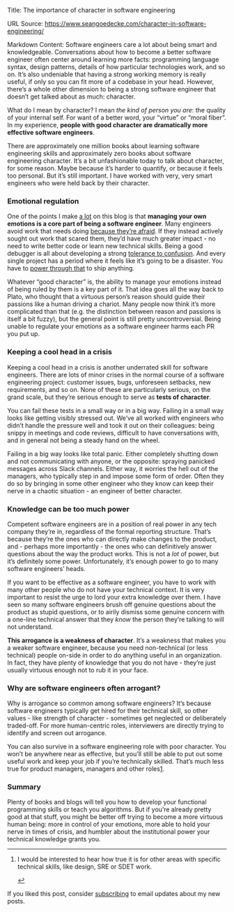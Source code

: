 Title: The importance of character in software engineering

URL Source: https://www.seangoedecke.com/character-in-software-engineering/

Markdown Content:
Software engineers care a lot about being smart and knowledgeable. Conversations about how to become a better software engineer often center around learning more facts: programming language syntax, design patterns, details of how particular technologies work, and so on. It’s also undeniable that having a strong working memory is really useful, if only so you can fit more of a codebase in your head. However, there’s a whole other dimension to being a strong software engineer that doesn’t get talked about as much: character.

What do I mean by character? I mean _the kind of person you are_: the quality of your internal self. For want of a better word, your “virtue” or “moral fiber”. In my experience, **people with good character are dramatically more effective software engineers**.

There are approximately one million books about learning software engineering skills and approximately zero books about software engineering character. It’s a bit unfashionable today to talk about character, for some reason. Maybe because it’s harder to quantify, or because it feels too personal. But it’s still important. I have worked with very, very smart engineers who were held back by their character.

### Emotional regulation

One of the points I make [a lot](https://www.seangoedecke.com/tags/emotional%20regulation/) on this blog is that **managing your own emotions is a core part of being a software engineer**. Many engineers avoid work that needs doing [because they’re afraid](https://www.seangoedecke.com/worry-driven-development). If they instead actively sought out work that scared them, they’d have much greater impact - no need to write better code or learn new technical skills. Being a good debugger is all about developing a strong [tolerance to confusion](https://www.seangoedecke.com/debugging). And every single project has a period where it feels like it’s going to be a disaster. You have to [power through that](https://www.seangoedecke.com/the-valley-of-engineering-despair) to ship anything.

Whatever “good character” is, the ability to manage your emotions instead of being ruled by them is a key part of it. That idea goes all the way back to Plato, who thought that a virtuous person’s reason should guide their passions like a human driving a chariot. Many people now think it’s more complicated than that (e.g. the distinction between reason and passions is itself a bit fuzzy), but the general point is still pretty uncontroversial. Being unable to regulate your emotions as a software engineer harms each PR you put up.

### Keeping a cool head in a crisis

Keeping a cool head in a crisis is another underrated skill for software engineers. There are lots of minor crises in the normal course of a software engineering project: customer issues, bugs, unforeseen setbacks, new requirements, and so on. None of these are particularly serious, on the grand scale, but they’re serious enough to serve as **tests of character**.

You can fail these tests in a small way or in a big way. Failing in a small way looks like getting visibly stressed out. We’ve all worked with engineers who didn’t handle the pressure well and took it out on their colleagues: being snippy in meetings and code reviews, difficult to have conversations with, and in general not being a steady hand on the wheel.

Failing in a big way looks like total panic. Either completely shutting down and not communicating with anyone, or the opposite: spraying panicked messages across Slack channels. Either way, it worries the hell out of the managers, who typically step in and impose some form of order. Often they do so by bringing in some other engineer who they know can keep their nerve in a chaotic situation - an engineer of better character.

### Knowledge can be too much power

Competent software engineers are in a position of real power in any tech company they’re in, regardless of the formal reporting structure. That’s because they’re the ones who can directly make changes to the product, and - perhaps more importantly - the ones who can definitively answer questions about the way the product works. This is not a _lot_ of power, but it’s definitely some power. Unfortunately, it’s enough power to go to many software engineers’ heads.

If you want to be effective as a software engineer, you have to work with many other people who do not have your technical context. It is very important to resist the urge to lord your extra knowledge over them. I have seen so many software engineers brush off genuine questions about the product as stupid questions, or to airily dismiss some genuine concern with a one-line technical answer that they _know_ the person they’re talking to will not understand.

**This arrogance is a weakness of character**. It’s a weakness that makes you a weaker software engineer, because you need non-technical (or less technical) people on-side in order to do anything useful in an organization. In fact, they have plenty of knowledge that you do not have - they’re just usually virtuous enough not to rub it in your face.

### Why are software engineers often arrogant?

Why is arrogance so common among software engineers? It’s because software engineers typically get hired for their technical skill, so other values - like strength of character - sometimes get neglected or deliberately traded-off. For more human-centric roles, interviewers are directly trying to identify and screen out arrogance.

You can also survive in a software engineering role with poor character. You won’t be anywhere near as effective, but you’ll still be able to put out some useful work and keep your job if you’re technically skilled. That’s much less true for product managers, managers and other roles[1](https://www.seangoedecke.com/character-in-software-engineering/#fn-1).

### Summary

Plenty of books and blogs will tell you how to develop your functional programming skills or teach you algorithms. But if you’re already pretty good at that stuff, you might be better off trying to become a more virtuous human being: more in control of your emotions, more able to hold your nerve in times of crisis, and humbler about the institutional power your technical knowledge grants you.

* * *

1.  I would be interested to hear how true it is for other areas with specific technical skills, like design, SRE or SDET work.
    
    [↩](https://www.seangoedecke.com/character-in-software-engineering/#fnref-1)

If you liked this post, consider [subscribing](https://buttondown.com/seangoedecke) to email updates about my new posts.
